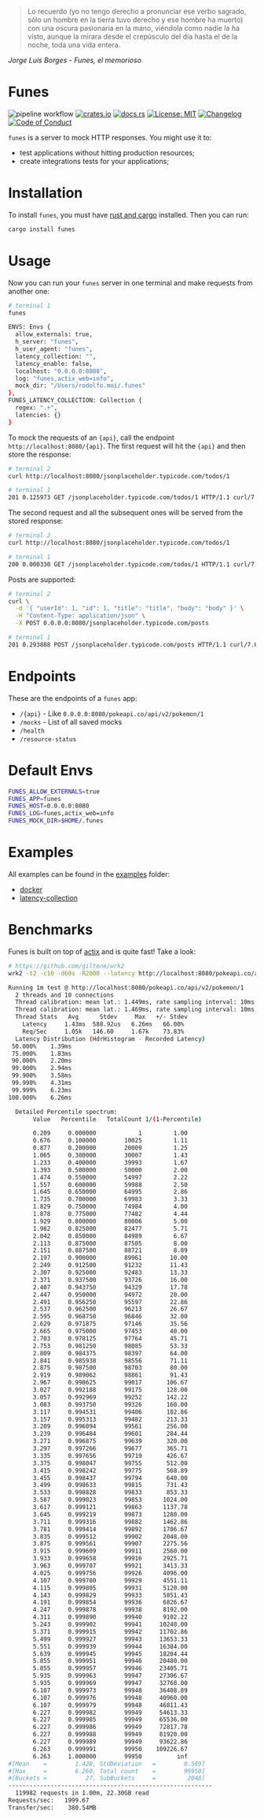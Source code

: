 > Lo recuerdo (yo no tengo derecho a pronunciar ese verbo sagrado, sólo un
> hombre en la tierra tuvo derecho y ese hombre ha muerto) con una oscura
> pasionaria en la mano, viéndola como nadie la ha visto, aunque la mirara desde
> el crepúsculo del día hasta el de la noche, toda una vida entera.

*Jorge Luis Borges - Funes, el memorioso*

# Funes

![pipeline workflow](https://github.com/rodmoioliveira/funes/actions/workflows/ci.yml/badge.svg)
[![crates.io](https://img.shields.io/crates/v/funes.svg)](https://crates.io/crates/funes)
[![docs.rs](https://docs.rs/funes/badge.svg)](https://docs.rs/funes)
[![License: MIT](https://img.shields.io/badge/License-MIT-blue.svg)](https://github.com/rodmoioliveira/funes/blob/main/LICENSE)
[![Changelog](https://camo.githubusercontent.com/4d89fc2186d69bdbb2c6ea6cb54ab16915be5e5e0b63a393e87a75741f1baa8c/68747470733a2f2f696d672e736869656c64732e696f2f62616467652f6368616e67656c6f672d4348414e47454c4f472e6d642d253233453035373335)](https://github.com/rodmoioliveira/funes/blob/main/CHANGELOG.md)
[![Code of Conduct](https://img.shields.io/badge/code-of%20conduct-blue.svg)](https://github.com/rodmoioliveira/funes/blob/main/CODE_OF_CONDUCT.md)

`funes` is a server to mock HTTP responses. You might use it to:

- test applications without hitting production resources;
- create integrations tests for your applications;

# Installation

To install `funes`, you must have [rust and
cargo](https://www.rust-lang.org/tools/install) installed. Then you can run:

```sh
cargo install funes
```

# Usage

Now you can run your `funes` server in one terminal and make requests from another
one:

```sh
# terminal 1
funes

ENVS: Envs {
  allow_externals: true,
  h_server: "funes",
  h_user_agent: "funes",
  latency_collection: "",
  latency_enable: false,
  localhost: "0.0.0.0:8080",
  log: "funes,actix_web=info",
  mock_dir: "/Users/rodolfo.moi/.funes"
},
FUNES_LATENCY_COLLECTION: Collection {
  regex: ".+",
  latencies: {}
}
```

To mock the requests of an `{api}`, call the endpoint
`http://localhost:8080/{api}`. The first request will hit the `{api}` and then
store the response:

```sh
# terminal 2
curl http://localhost:8080/jsonplaceholder.typicode.com/todos/1

# terminal 1
201 0.125973 GET /jsonplaceholder.typicode.com/todos/1 HTTP/1.1 curl/7.64.1 bytes:66
```

The second request and all the subsequent ones will be served from the stored
response:

```sh
# terminal 2
curl http://localhost:8080/jsonplaceholder.typicode.com/todos/1

# terminal 1
200 0.000330 GET /jsonplaceholder.typicode.com/todos/1 HTTP/1.1 curl/7.64.1 bytes:66
```

Posts are supported:

```sh
# terminal 2
curl \
  -d '{ "userId": 1, "id": 1, "title": "title", "body": "body" }' \
  -H "Content-Type: application/json" \
  -X POST 0.0.0.0:8080/jsonplaceholder.typicode.com/posts

# terminal 1
201 0.293888 POST /jsonplaceholder.typicode.com/posts HTTP/1.1 curl/7.64.1 bytes:51
```

# Endpoints

These are the endpoints of a `funes` app:

- `/{api}` - Like `0.0.0.0:8080/pokeapi.co/api/v2/pokemon/1`
- `/mocks` - List of all saved mocks
- `/health`
- `/resource-status`

# Default Envs

```sh
FUNES_ALLOW_EXTERNALS=true
FUNES_APP=funes
FUNES_HOST=0.0.0.0:8080
FUNES_LOG=funes,actix_web=info
FUNES_MOCK_DIR=$HOME/.funes
```

# Examples

All examples can be found in the
[examples](https://github.com/rodmoioliveira/funes/tree/main/examples) folder:

- [docker](https://github.com/rodmoioliveira/funes/tree/main/examples/docker)
- [latency-collection](https://github.com/rodmoioliveira/funes/tree/main/examples/latency-collection)

# Benchmarks

Funes is built on top of [actix](https://actix.rs/) and is quite fast! Take a
look:

```sh
# https://github.com/giltene/wrk2
wrk2 -t2 -c10 -d60s -R2000 --latency http://localhost:8080/pokeapi.co/api/v2/pokemon/1

Running 1m test @ http://localhost:8080/pokeapi.co/api/v2/pokemon/1
  2 threads and 10 connections
  Thread calibration: mean lat.: 1.449ms, rate sampling interval: 10ms
  Thread calibration: mean lat.: 1.469ms, rate sampling interval: 10ms
  Thread Stats   Avg      Stdev     Max   +/- Stdev
    Latency     1.43ms  588.92us   6.26ms   66.00%
    Req/Sec     1.05k   146.60     1.67k    73.83%
  Latency Distribution (HdrHistogram - Recorded Latency)
 50.000%    1.39ms
 75.000%    1.83ms
 90.000%    2.20ms
 99.000%    2.94ms
 99.900%    3.58ms
 99.990%    4.31ms
 99.999%    6.23ms
100.000%    6.26ms

  Detailed Percentile spectrum:
       Value   Percentile   TotalCount 1/(1-Percentile)

       0.209     0.000000            1         1.00
       0.676     0.100000        10025         1.11
       0.877     0.200000        20009         1.25
       1.065     0.300000        30007         1.43
       1.233     0.400000        39993         1.67
       1.393     0.500000        50000         2.00
       1.474     0.550000        54997         2.22
       1.557     0.600000        59988         2.50
       1.645     0.650000        64995         2.86
       1.735     0.700000        69983         3.33
       1.829     0.750000        74984         4.00
       1.878     0.775000        77482         4.44
       1.929     0.800000        80006         5.00
       1.982     0.825000        82477         5.71
       2.042     0.850000        84989         6.67
       2.113     0.875000        87505         8.00
       2.151     0.887500        88721         8.89
       2.197     0.900000        89961        10.00
       2.249     0.912500        91232        11.43
       2.307     0.925000        92483        13.33
       2.371     0.937500        93726        16.00
       2.407     0.943750        94329        17.78
       2.447     0.950000        94972        20.00
       2.491     0.956250        95597        22.86
       2.537     0.962500        96213        26.67
       2.595     0.968750        96846        32.00
       2.629     0.971875        97146        35.56
       2.665     0.975000        97453        40.00
       2.703     0.978125        97764        45.71
       2.753     0.981250        98085        53.33
       2.809     0.984375        98397        64.00
       2.841     0.985938        98556        71.11
       2.875     0.987500        98703        80.00
       2.919     0.989062        98861        91.43
       2.967     0.990625        99017       106.67
       3.027     0.992188        99175       128.00
       3.057     0.992969        99252       142.22
       3.083     0.993750        99326       160.00
       3.117     0.994531        99406       182.86
       3.157     0.995313        99482       213.33
       3.209     0.996094        99561       256.00
       3.239     0.996484        99601       284.44
       3.271     0.996875        99639       320.00
       3.297     0.997266        99677       365.71
       3.335     0.997656        99719       426.67
       3.375     0.998047        99755       512.00
       3.415     0.998242        99775       568.89
       3.455     0.998437        99794       640.00
       3.499     0.998633        99815       731.43
       3.533     0.998828        99833       853.33
       3.587     0.999023        99853      1024.00
       3.617     0.999121        99863      1137.78
       3.645     0.999219        99873      1280.00
       3.711     0.999316        99882      1462.86
       3.781     0.999414        99892      1706.67
       3.835     0.999512        99902      2048.00
       3.875     0.999561        99907      2275.56
       3.915     0.999609        99911      2560.00
       3.933     0.999658        99916      2925.71
       3.963     0.999707        99921      3413.33
       4.025     0.999756        99926      4096.00
       4.107     0.999780        99929      4551.11
       4.115     0.999805        99931      5120.00
       4.143     0.999829        99933      5851.43
       4.191     0.999854        99936      6826.67
       4.247     0.999878        99938      8192.00
       4.311     0.999890        99940      9102.22
       5.243     0.999902        99941     10240.00
       5.371     0.999915        99942     11702.86
       5.499     0.999927        99943     13653.33
       5.551     0.999939        99944     16384.00
       5.639     0.999945        99945     18204.44
       5.855     0.999951        99946     20480.00
       5.855     0.999957        99946     23405.71
       5.935     0.999963        99947     27306.67
       5.935     0.999969        99947     32768.00
       6.107     0.999973        99948     36408.89
       6.107     0.999976        99948     40960.00
       6.107     0.999979        99948     46811.43
       6.227     0.999982        99949     54613.33
       6.227     0.999985        99949     65536.00
       6.227     0.999986        99949     72817.78
       6.227     0.999988        99949     81920.00
       6.227     0.999989        99949     93622.86
       6.263     0.999991        99950    109226.67
       6.263     1.000000        99950          inf
#[Mean    =        1.428, StdDeviation   =        0.589]
#[Max     =        6.260, Total count    =        99950]
#[Buckets =           27, SubBuckets     =         2048]
----------------------------------------------------------
  119982 requests in 1.00m, 22.30GB read
Requests/sec:   1999.67
Transfer/sec:    380.54MB
```
